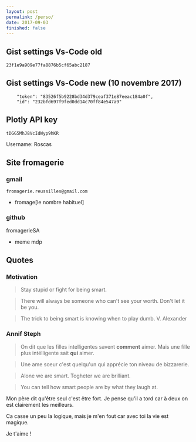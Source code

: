 ```yaml
---
layout: post
permalink: /perso/
date: 2017-09-03
finished: false
---
```



## Gist settings Vs-Code old
```
23f1e9a909e77fa8876b5cf65abc2187
```

## Gist settings Vs-Code new (10 novembre 2017)
```
    "token": "83526f5b9228bd34d379ceaf371e87eeac184a0f",
    "id": "232bfd697f9fed0dd14c70ff84e547a9"
```

## Plotly API key
```
tDGG5MhJ8VcIdWyp9hKR
```
Username: Roscas

## Site fromagerie

### gmail
`fromagerie.reussilles@gmail.com`
* fromage[le nombre habituel]

### github
fromagerieSA
* meme mdp



## Quotes

### Motivation

> Stay stupid or fight for being smart.

> There will always be someone who can't see your worth. Don't let it be you.

> The trick to being smart is knowing when to play dumb. V. Alexander




### Annif Steph

>On dit que les filles intelligentes savent **comment** aimer. Mais une fille plus intélligente sait **qui** aimer.

>Une ame soeur c'est quelqu'un qui apprécie ton niveau de bizzarerie.

> Alone we are smart. Togheter we are brilliant.

> You can tell how smart people are by what they laugh at.



Mon père dit qu'être seul c'est être fort. Je pense qu'il a tord car à deux on est clairement les meilleurs.

Ca casse un peu la logique, mais je m'en fout car avec toi la vie est magique.

Je t'aime !





